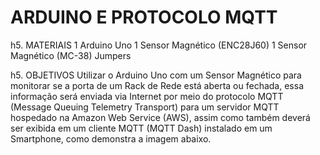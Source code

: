 # ARDUINO E PROTOCOLO MQTT
h5. MATERIAIS
1 Arduino Uno
1 Sensor Magnético (ENC28J60)
1 Sensor Magnético (MC-38)
Jumpers

h5. OBJETIVOS
Utilizar o Arduino Uno com um Sensor Magnético para monitorar se a porta de um Rack de Rede está aberta ou fechada, essa informação será enviada via Internet por meio do protocolo MQTT (Message Queuing Telemetry Transport) para um servidor MQTT hospedado na Amazon Web Service (AWS), assim como também deverá ser exibida em um cliente MQTT (MQTT Dash) instalado em um Smartphone, como demonstra a imagem abaixo.

